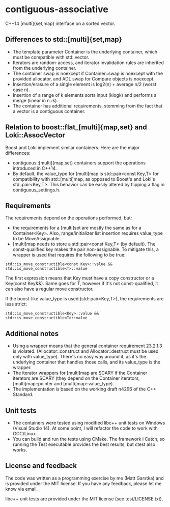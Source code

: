 
# contiguous-associative

C++14 [multi]{set,map} interface on a sorted vector.

## Differences to std::[multi]{set,map}
- The template parameter Container is the underlying container, which must be
 compatible with std::vector.
- Iterators are random-access, and iterator invalidation rules are inherited
 from the underlying container.
- The container swap is noexcept if Container::swap is noexcept with the
 provided allocator, and ADL swap for Compare objects is noexcept.
- Insertion/erasure of a single element is log2(n) + average n/2 (worst case n).
- Insertion of a range of k elements sorts input (klogk) and performs a merge
 (linear in n+k).
- The container has additional requirements, stemming from the fact that
 a vector is a contiguous container.
 
## Relation to boost::flat_[multi]{map,set} and Loki::AssocVector
 Boost and Loki implement similar containers. Here are the major differences:
 - contiguous::[multi]{map,set} containers support the operations introduced in C++14.
 - By default, the value_type for [multi]map is std::pair\<const Key,T\> for
  compatibility with std::[multi]map, as opposed to Boost's and Loki's
  std::pair\<Key,T\>. This behavior can be easily altered by flipping a flag in
  contiguous_settings.h.
 
## Requirements
 The requirements depend on the operations performed, but:

 - the requirements for a [multi]set are mostly the same as
  for a Container\<Key\>. Also, range/initializer list insertion requires
  value_type to be MoveAssignable.
 - [multi]map needs to store a std::pair\<const Key,T\> (by default).
  The const-qualified key makes the pair non-assignable. To mitigate this,
  a wrapper is used that requires the following to be true:

```  
std::is_move_constructible<const Key>::value &&  
std::is_move_constructible<T>::value
```

 The first expression means that Key must have a copy constructor or
 a Key(const Key&&). Same goes for T, however if it's not const-qualified,
 it can also have a regular move constructor.

 If the boost-like value_type is used (std::pair\<Key,T\>), the requirements are
 less strict:

```  
std::is_move_constructible<Key>::value &&  
std::is_move_constructible<T>::value
```

## Additional notes
 - Using a wrapper means that the general container requirement 23.2.1.3 is violated.
 (Allocator::construct and Allocator::destruct must be used only with value_type).
 There's no easy way around it, as it's the underlying container that handles those calls,
 and its value_type is the wrapper.
 - The iterator wrappers for [multi]map are SCARY if the Container iterators
 are SCARY (they depend on the Container iterators, [multi]map::pointer
 and [multi]map::value_type).
 - The implementation is based on the working draft n4296 of the C++ Standard.

## Unit tests
 - The containers were tested using modified libc++ unit tests on Windows (Visual Studio 14).
 At some point, I will refactor the code to work with GCC/Linux.
 - You can build and run the tests using CMake. The framework i Catch, so running the
  Test executable provides the best results, but ctest also works.

## License and feedback

The code was written as a programming exercise by me (Matt Garstka) and
is provided under the MIT license. If you have any feedback, please let me know
via email.

libc++ unit tests are provided under the MIT license (see test/LICENSE.txt).